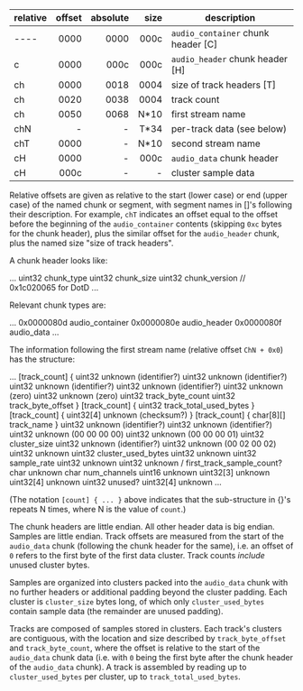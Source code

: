 | relative | offset | absolute | size | description
| :------- | -----: | -------: | ---: | --------------
| ----     | 0000   | 0000     | 000c | `audio_container` chunk header [C]
| c        | 0000   | 000c     | 000c | `audio_header` chunk header [H]
| ch       | 0000   | 0018     | 0004 | size of track headers [T]
| ch       | 0020   | 0038     | 0004 | track count
| ch       | 0050   | 0068     | N*10 | first stream name
| chN      | -      | -        | T*34 | per-track data (see below)
| chT      | 0000   | -        | N*10 | second stream name
| cH       | 0000   | -        | 000c | `audio_data` chunk header
| cH       | 000c   | -        | -    | cluster sample data

Relative offsets are given as relative to the start (lower case) or end (upper
case) of the named chunk or segment, with segment names in []'s following their
description. For example, `chT` indicates an offset equal to the offset before
the beginning of the `audio_container` contents (skipping `0xc` bytes for the
chunk header), plus the similar offset for the `audio_header` chunk, plus the
named size "size of track headers".

A chunk header looks like:

...
    uint32 chunk_type
    uint32 chunk_size
    uint32 chunk_version // 0x1c020065 for DotD
...

Relevant chunk types are:

...
    0x0000080d audio_container
    0x0000080e audio_header
    0x0000080f audio_data
...

The information following the first stream name (relative offset `ChN + 0x0`)
has the structure:

...
    [track_count] {
        uint32 unknown (identifier?)
        uint32 unknown (identifier?)
        uint32 unknown (identifier?)
        uint32 unknown (identifier?)
        uint32 unknown (zero)
        uint32 unknown (zero)
        uint32 track_byte_count
        uint32 track_byte_offset
    }
    [track_count] {
        uint32 track_total_used_bytes
    }
    [track_count] {
        uint32[4] unknown (checksum?)
    }
    [track_count] {
        char[8][] track_name
    }
    uint32 unknown (identifier?)
    uint32 unknown (identifier?)
    uint32 unknown (00 00 00 00)
    uint32 unknown (00 00 00 01)
    uint32 cluster_size
    uint32 unknown (identifier?)
    uint32 unknown (00 02 00 02)
    uint32 unknown
    uint32 cluster_used_bytes
    uint32 unknown
    uint32 sample_rate
    uint32 unknown
    uint32 unknown / first_track_sample_count?
    char unknown
    char num_channels
    uint16 unknown
    uint32[3] unknown
    uint32[4] unknown
    uint32 unused?
    uint32[4] unknown
...

(The notation `[count] { ... }` above indicates that the sub-structure in {}'s
repeats N times, where N is the value of `count`.)

The chunk headers are little endian. All other header data is big endian.
Samples are little endian. Track offsets are measured from the start of the
`audio_data` chunk (following the chunk header for the same), i.e. an offset of
`0` refers to the first byte of the first data cluster. Track counts *include*
unused cluster bytes.

Samples are organized into clusters packed into the `audio_data` chunk with no
further headers or additional padding beyond the cluster padding. Each cluster
is `cluster_size` bytes long, of which only `cluster_used_bytes` contain sample
data (the remainder are unused padding).

Tracks are composed of samples stored in clusters. Each track's clusters are
contiguous, with the location and size described by `track_byte_offset` and
`track_byte_count`, where the offset is relative to the start of the
`audio_data` chunk data (i.e. with `0` being the first byte after the chunk
header of the `audio_data` chunk). A track is assembled by reading up to
`cluster_used_bytes` per cluster, up to `track_total_used_bytes`.
